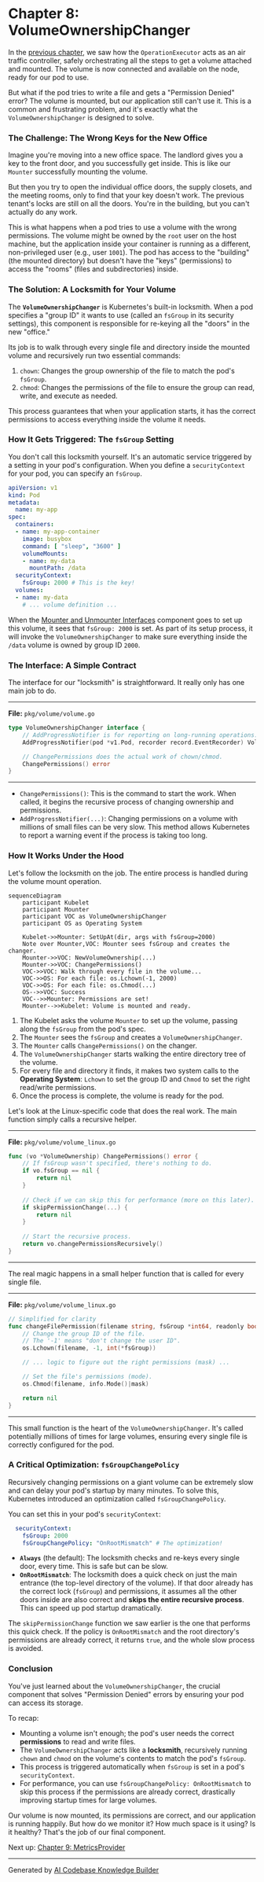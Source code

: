# Chapter 8: VolumeOwnershipChanger

In the [previous chapter](07_operationexecutor_.md), we saw how the `OperationExecutor` acts as an air traffic controller, safely orchestrating all the steps to get a volume attached and mounted. The volume is now connected and available on the node, ready for our pod to use.

But what if the pod tries to write a file and gets a "Permission Denied" error? The volume is mounted, but our application still can't use it. This is a common and frustrating problem, and it's exactly what the `VolumeOwnershipChanger` is designed to solve.

### The Challenge: The Wrong Keys for the New Office

Imagine you're moving into a new office space. The landlord gives you a key to the front door, and you successfully get inside. This is like our `Mounter` successfully mounting the volume.

But then you try to open the individual office doors, the supply closets, and the meeting rooms, only to find that your key doesn't work. The previous tenant's locks are still on all the doors. You're in the building, but you can't actually do any work.

This is what happens when a pod tries to use a volume with the wrong permissions. The volume might be owned by the `root` user on the host machine, but the application inside your container is running as a different, non-privileged user (e.g., user `1001`). The pod has access to the "building" (the mounted directory) but doesn't have the "keys" (permissions) to access the "rooms" (files and subdirectories) inside.

### The Solution: A Locksmith for Your Volume

The **`VolumeOwnershipChanger`** is Kubernetes's built-in locksmith. When a pod specifies a "group ID" it wants to use (called an `fsGroup` in its security settings), this component is responsible for re-keying all the "doors" in the new "office."

Its job is to walk through every single file and directory inside the mounted volume and recursively run two essential commands:
1.  `chown`: Changes the group ownership of the file to match the pod's `fsGroup`.
2.  `chmod`: Changes the permissions of the file to ensure the group can read, write, and execute as needed.

This process guarantees that when your application starts, it has the correct permissions to access everything inside the volume it needs.

### How It Gets Triggered: The `fsGroup` Setting

You don't call this locksmith yourself. It's an automatic service triggered by a setting in your pod's configuration. When you define a `securityContext` for your pod, you can specify an `fsGroup`.

```yaml
apiVersion: v1
kind: Pod
metadata:
  name: my-app
spec:
  containers:
  - name: my-app-container
    image: busybox
    command: [ "sleep", "3600" ]
    volumeMounts:
    - name: my-data
      mountPath: /data
  securityContext:
    fsGroup: 2000 # This is the key!
  volumes:
  - name: my-data
    # ... volume definition ...
```

When the [Mounter and Unmounter Interfaces](06_mounter_and_unmounter_interfaces_.md) component goes to set up this volume, it sees that `fsGroup: 2000` is set. As part of its setup process, it will invoke the `VolumeOwnershipChanger` to make sure everything inside the `/data` volume is owned by group ID `2000`.

### The Interface: A Simple Contract

The interface for our "locksmith" is straightforward. It really only has one main job to do.

---
**File:** `pkg/volume/volume.go`
```go
type VolumeOwnershipChanger interface {
	// AddProgressNotifier is for reporting on long-running operations.
	AddProgressNotifier(pod *v1.Pod, recorder record.EventRecorder) VolumeOwnershipChanger

	// ChangePermissions does the actual work of chown/chmod.
	ChangePermissions() error
}
```
---
*   `ChangePermissions()`: This is the command to start the work. When called, it begins the recursive process of changing ownership and permissions.
*   `AddProgressNotifier(...)`: Changing permissions on a volume with millions of small files can be very slow. This method allows Kubernetes to report a warning event if the process is taking too long.

### How It Works Under the Hood

Let's follow the locksmith on the job. The entire process is handled during the volume mount operation.

```mermaid
sequenceDiagram
    participant Kubelet
    participant Mounter
    participant VOC as VolumeOwnershipChanger
    participant OS as Operating System

    Kubelet->>Mounter: SetUpAt(dir, args with fsGroup=2000)
    Note over Mounter,VOC: Mounter sees fsGroup and creates the changer.
    Mounter->>VOC: NewVolumeOwnership(...)
    Mounter->>VOC: ChangePermissions()
    VOC->>VOC: Walk through every file in the volume...
    VOC->>OS: For each file: os.Lchown(-1, 2000)
    VOC->>OS: For each file: os.Chmod(...)
    OS-->>VOC: Success
    VOC-->>Mounter: Permissions are set!
    Mounter-->>Kubelet: Volume is mounted and ready.
```

1.  The Kubelet asks the volume `Mounter` to set up the volume, passing along the `fsGroup` from the pod's spec.
2.  The `Mounter` sees the `fsGroup` and creates a `VolumeOwnershipChanger`.
3.  The `Mounter` calls `ChangePermissions()` on the changer.
4.  The `VolumeOwnershipChanger` starts walking the entire directory tree of the volume.
5.  For every file and directory it finds, it makes two system calls to the **Operating System**: `Lchown` to set the group ID and `Chmod` to set the right read/write permissions.
6.  Once the process is complete, the volume is ready for the pod.

Let's look at the Linux-specific code that does the real work. The main function simply calls a recursive helper.

---
**File:** `pkg/volume/volume_linux.go`
```go
func (vo *VolumeOwnership) ChangePermissions() error {
	// If fsGroup wasn't specified, there's nothing to do.
	if vo.fsGroup == nil {
		return nil
	}
	
	// Check if we can skip this for performance (more on this later).
	if skipPermissionChange(...) {
		return nil
	}
	
	// Start the recursive process.
	return vo.changePermissionsRecursively()
}
```
---

The real magic happens in a small helper function that is called for every single file.

---
**File:** `pkg/volume/volume_linux.go`
```go
// Simplified for clarity
func changeFilePermission(filename string, fsGroup *int64, readonly bool, info os.FileInfo) error {
	// Change the group ID of the file.
	// The '-1' means "don't change the user ID".
	os.Lchown(filename, -1, int(*fsGroup))

	// ... logic to figure out the right permissions (mask) ...

	// Set the file's permissions (mode).
	os.Chmod(filename, info.Mode()|mask)

	return nil
}
```
---
This small function is the heart of the `VolumeOwnershipChanger`. It's called potentially millions of times for large volumes, ensuring every single file is correctly configured for the pod.

### A Critical Optimization: `fsGroupChangePolicy`

Recursively changing permissions on a giant volume can be extremely slow and can delay your pod's startup by many minutes. To solve this, Kubernetes introduced an optimization called `fsGroupChangePolicy`.

You can set this in your pod's `securityContext`:

```yaml
  securityContext:
    fsGroup: 2000
    fsGroupChangePolicy: "OnRootMismatch" # The optimization!
```

*   **`Always`** (the default): The locksmith checks and re-keys every single door, every time. This is safe but can be slow.
*   **`OnRootMismatch`**: The locksmith does a quick check on just the main entrance (the top-level directory of the volume). If that door already has the correct lock (`fsGroup`) and permissions, it assumes all the other doors inside are also correct and **skips the entire recursive process**. This can speed up pod startup dramatically.

The `skipPermissionChange` function we saw earlier is the one that performs this quick check. If the policy is `OnRootMismatch` and the root directory's permissions are already correct, it returns `true`, and the whole slow process is avoided.

### Conclusion

You've just learned about the `VolumeOwnershipChanger`, the crucial component that solves "Permission Denied" errors by ensuring your pod can access its storage.

To recap:
*   Mounting a volume isn't enough; the pod's user needs the correct **permissions** to read and write files.
*   The `VolumeOwnershipChanger` acts like a **locksmith**, recursively running `chown` and `chmod` on the volume's contents to match the pod's `fsGroup`.
*   This process is triggered automatically when `fsGroup` is set in a pod's `securityContext`.
*   For performance, you can use `fsGroupChangePolicy: OnRootMismatch` to skip this process if the permissions are already correct, drastically improving startup times for large volumes.

Our volume is now mounted, its permissions are correct, and our application is running happily. But how do we monitor it? How much space is it using? Is it healthy? That's the job of our final component.

Next up: [Chapter 9: MetricsProvider](09_metricsprovider_.md)

---

Generated by [AI Codebase Knowledge Builder](https://github.com/The-Pocket/Tutorial-Codebase-Knowledge)